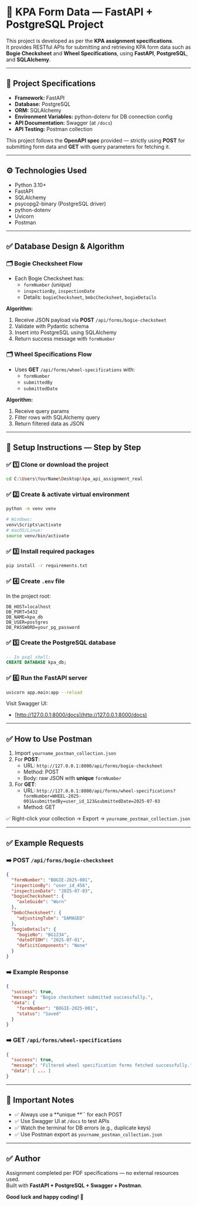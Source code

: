 # 🚂 KPA Form Data — FastAPI + PostgreSQL Project

This project is developed as per the **KPA assignment specifications**.\
It provides RESTful APIs for submitting and retrieving KPA form data such as **Bogie Checksheet** and **Wheel Specifications**, using **FastAPI**, **PostgreSQL**, and **SQLAlchemy**.

---

## 📌 Project Specifications

- **Framework:** FastAPI
- **Database:** PostgreSQL
- **ORM:** SQLAlchemy
- **Environment Variables:** python-dotenv for DB connection config
- **API Documentation:** Swagger (at `/docs`)
- **API Testing:** Postman collection

This project follows the **OpenAPI spec** provided — strictly using **POST** for submitting form data and **GET** with query parameters for fetching it.

---

## ⚙️ Technologies Used

- Python 3.10+
- FastAPI
- SQLAlchemy
- psycopg2-binary (PostgreSQL driver)
- python-dotenv
- Uvicorn
- Postman

---

## ✅ Database Design & Algorithm

### 🗂️ Bogie Checksheet Flow

- Each Bogie Checksheet has:
  - `formNumber` *(unique)*
  - `inspectionBy`, `inspectionDate`
  - Details: `bogieChecksheet`, `bmbcChecksheet`, `bogieDetails`

**Algorithm:**

1. Receive JSON payload via **POST** `/api/forms/bogie-checksheet`
2. Validate with Pydantic schema
3. Insert into PostgreSQL using SQLAlchemy
4. Return success message with `formNumber`

### 🗂️ Wheel Specifications Flow

- Uses **GET** `/api/forms/wheel-specifications` with:
  - `formNumber`
  - `submittedBy`
  - `submittedDate`

**Algorithm:**

1. Receive query params
2. Filter rows with SQLAlchemy query
3. Return filtered data as JSON

---

## 🚀 Setup Instructions — Step by Step

### ✅ 1️⃣ Clone or download the project

```bash
cd C:\Users\YourName\Desktop\kpa_api_assignment_real
```

### ✅ 2️⃣ Create & activate virtual environment

```bash
python -m venv venv

# Windows:
venv\Scripts\activate
# macOS/Linux:
source venv/bin/activate
```

### ✅ 3️⃣ Install required packages

```bash
pip install -r requirements.txt
```

### ✅ 4️⃣ Create `.env` file

In the project root:

```env
DB_HOST=localhost
DB_PORT=5432
DB_NAME=kpa_db
DB_USER=postgres
DB_PASSWORD=your_pg_password
```

### ✅ 5️⃣ Create the PostgreSQL database

```sql
-- In psql shell:
CREATE DATABASE kpa_db;
```

### ✅ 6️⃣ Run the FastAPI server

```bash
uvicorn app.main:app --reload
```

Visit Swagger UI:

- [http://127.0.0.1:8000/docs](http://127.0.0.1:8000/docs)

---

## ✅ How to Use Postman

1. Import `yourname_postman_collection.json`
2. For **POST**:
   - URL: `http://127.0.0.1:8000/api/forms/bogie-checksheet`
   - Method: POST
   - Body: raw JSON with **unique** `formNumber`
3. For **GET**:
   - URL: `http://127.0.0.1:8000/api/forms/wheel-specifications?formNumber=WHEEL-2025-001&submittedBy=user_id_123&submittedDate=2025-07-03`
   - Method: GET

✅ Right-click your collection → Export → `yourname_postman_collection.json`

---

## ✅ Example Requests

### ➡️ POST `/api/forms/bogie-checksheet`

```json
{
  "formNumber": "BOGIE-2025-001",
  "inspectionBy": "user_id_456",
  "inspectionDate": "2025-07-03",
  "bogieChecksheet": {
    "axleGuide": "Worn"
  },
  "bmbcChecksheet": {
    "adjustingTube": "DAMAGED"
  },
  "bogieDetails": {
    "bogieNo": "BG1234",
    "dateOfIOH": "2025-07-01",
    "deficitComponents": "None"
  }
}
```

### ➡️ Example Response

```json
{
  "success": true,
  "message": "Bogie checksheet submitted successfully.",
  "data": {
    "formNumber": "BOGIE-2025-001",
    "status": "Saved"
  }
}
```

### ➡️ GET `/api/forms/wheel-specifications`

```json
{
  "success": true,
  "message": "Filtered wheel specification forms fetched successfully.",
  "data": [ ... ]
}
```

---

## 📝 Important Notes

- ✅ Always use a \*\*unique \*\*\`\` for each POST
- ✅ Use Swagger UI at `/docs` to test APIs
- ✅ Watch the terminal for DB errors (e.g., duplicate keys)
- ✅ Use Postman export as `yourname_postman_collection.json`

---

## ✅ Author

Assignment completed per PDF specifications — no external resources used.\
Built with **FastAPI + PostgreSQL + Swagger + Postman**.

**Good luck and happy coding! 🚀**

